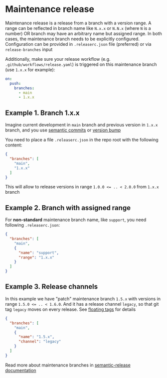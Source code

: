 # Maintenance release

Maintenance release is a release from a branch with a version range.
A range can be reflected in branch name like `N.x.x` or `N.N.x` (where `N` is a number)
OR branch may have an arbitrary name but assigned range.
In both cases, the maintenance branch needs to be explicitly configured.
Configuration can be provided in `.releaserc.json` file (preferred) or via `release-branches` input

Additionally, make sure your release workflow (e.g. `.github/workflows/release.yaml`)
is triggered on this maintenance branch (use `1.x.x` for example):
```yaml
on:
  push:
    branches:
      - main
      - 1.x.x
```

## Example 1. Branch 1.x.x

Imagine current development in `main` branch and previous version in `1.x.x` branch,
and you use [semantic commits](./semantic-commits.md) or [version bump](./version-generation.md#version-bump)

You need to place a file `.releaserc.json` in the repo root with the following content:
```json
{
  "branches": [
    "main",
    "1.x.x"
  ]
}
```

This will allow to release versions in range `1.0.0 <= .. < 2.0.0` from `1.x.x` branch

## Example 2. Branch with assigned range

For **non-standard** maintenance branch name, like `support`, you need following `.releaserc.json`:
```json
{
  "branches": [
    "main",
    {
      "name": "support",
      "range": "1.x.x"
    }
  ]
}
```

## Example 3. Release channels

In this example we have "patch" maintenance branch `1.5.x` with versions in range `1.5.0 <= .. < 1.6.0`.
And it has a release channel `legacy`, so that git tag `legacy` moves on every release. See [floating tags](./floating-tags.md) for details
```json
{
  "branches": [
    "main",
    {
      "name": "1.5.x",
      "channel": "legacy"
    }
  ]
}
```

Read more about maintenance branches in [semantic-release documentation](https://semantic-release.gitbook.io/semantic-release/usage/workflow-configuration#maintenance-branches)
